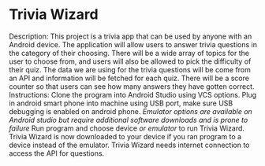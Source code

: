# Trivia Wizard 
Description:
This project is a trivia app that can be used by anyone with an Android device. The application will allow users to answer trivia questions in the category of their choosing. There will be a wide array of topics for the user to choose from, and users will also be allowed to pick the difficulty of their quiz. The data we are using for the trivia questions will be come from an API and information will be fetched for each quiz. There will be a score counter so that users can see how many answers they have gotten correct. 
Instructions:
Clone the program into Android Studio using VCS options. 
Plug in android smart phone into machine using USB port, make sure USB debugging is enabled on android phone.
*Emulator options are available on Android studio but require additional software downloads and is prone to failure*
Run program and choose device *or emulator* to run Trivia Wizard. 
Trivia Wizard is now downloaded to your device if you ran program to a device instead of the emulator.
Trivia Wizard needs internet connection to access the API for questions. 

